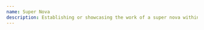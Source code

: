 ```yaml
---
name: Super Nova
description: Establishing or showcasing the work of a super nova within the community.
---
```

